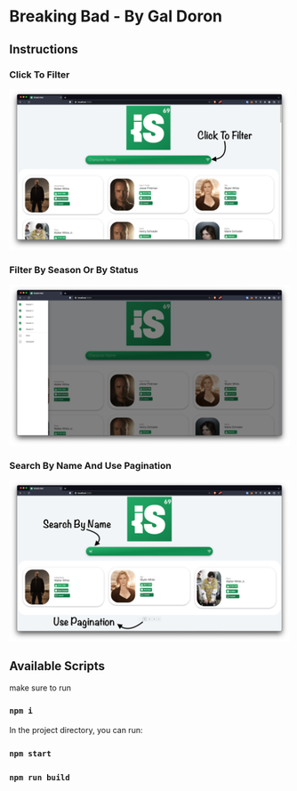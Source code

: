 # Breaking Bad - By Gal Doron

## Instructions


### Click To Filter
![click](./ClickToFilter.png)

### Filter By Season Or By Status
![filter](./DrawerOpen.png)

### Search By Name And Use Pagination
![filter](./SearchByNameAndPagination.png)

## Available Scripts

make sure to run

### `npm i`

In the project directory, you can run:

### `npm start`

### `npm run build`

